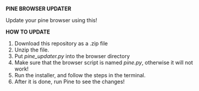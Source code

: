 **PINE BROWSER UPDATER**

Update your pine browser using this!

**HOW TO UPDATE**

1. Download this repository as a .zip file
2. Unzip the file.
3. Put *pine_updater.py* into the browser directory
4. Make sure that the browser script is named *pine.py*, otherwise it will not work!
5. Run the installer, and follow the steps in the terminal.
6. After it is done, run Pine to see the changes!
